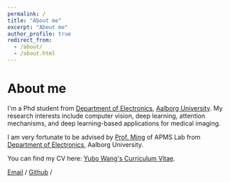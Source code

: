 ```yaml
---
permalink: /
title: "About me"
excerpt: "About me"
author_profile: true
redirect_from: 
  - /about/
  - /about.html
---
```



About me
======
I'm a Phd student from [Department of Electronics](https://www.tech.aau.dk/forskning/forskningsgrupper/antennas-propagation-and-millimetre-wave-system), [Aalborg University](https://www.aau.dk). My research interests include computer vision, deep learning, attention mechanisms, and deep learning-based applications for medical imaging.

I am very fortunate to be advised by [Prof. Ming](https://vbn.aau.dk/en/persons/115576) of APMS Lab from [Department of Electronics](https://www.tech.aau.dk/forskning/forskningsgrupper/antennas-propagation-and-millimetre-wave-system), Aalborg University.

You can find my CV here: [Yubo Wang's Curriculum Vitae](../assets/Curriculum_Vitae.pdf).

[Email](mailto:yubow@es.aau.dk) / [Github](https://github.com/Stwyb) /
